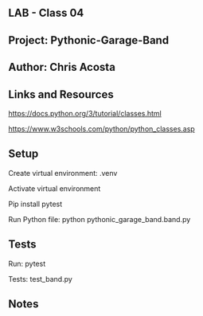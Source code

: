 ## LAB - Class 04

## Project: Pythonic-Garage-Band

## Author: Chris Acosta

## Links and Resources

https://docs.python.org/3/tutorial/classes.html

https://www.w3schools.com/python/python_classes.asp


## Setup

Create virtual environment:
    .venv

Activate virtual environment

Pip install pytest

Run Python file:
    python pythonic_garage_band.band.py

## Tests

Run: pytest

Tests:
    test_band.py


## Notes

